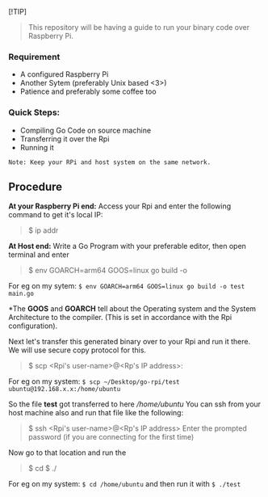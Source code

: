 [!TIP]
> This repository will be having a guide to run your binary code over Raspberry Pi.

### Requirement
  - A configured Raspberry Pi 
  - Another Sytem (preferably Unix based <3>)
  - Patience and preferably some coffee too

### Quick Steps:
  - Compiling Go Code on source machine 
  - Transferring it over the Rpi
  - Running it

`Note: Keep your RPi and host system on the same network.`

## Procedure

**At your Raspberry Pi end:**
Access your Rpi and enter the following command to get it's local IP:
> $ ip addr

**At Host end:**
Write a Go Program with your preferable editor, then open terminal and enter
> $ env GOARCH=arm64 GOOS=linux go build -o <output-name> <file-name>

For eg on my sytem: `$ env GOARCH=arm64 GOOS=linux go build -o test main.go`

*The **GOOS** and **GOARCH** tell about the Operating system and the System Architecture to the compiler. (This is set in accordance with the Rpi configuration).

Next let's transfer this generated binary over to your Rpi and run it there. We will use secure copy protocol for this.

> $ scp <location-of-binary-file> <Rpi's user-name>@<Rp's IP address>:<location-of-file-transfer on Rpi>

For eg on my system: `$ scp ~/Desktop/go-rpi/test ubuntu@192.168.x.x:/home/ubuntu`

So the file **test** got transferred to here */home/ubuntu*
You can ssh from your host machine also and run that file like the following:

> $ ssh <Rpi's user-name>@<Rp's IP address>
Enter the prompted password (if you are connecting for the first time)

Now go to that location and run the 
> $ cd <location-where-you-copied your file>
> $ ./<file-name>

For eg on my system: `$ cd /home/ubuntu` and then run it with `$ ./test`




